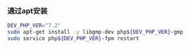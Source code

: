 ### 通过apt安装
```bash
DEV_PHP_VER="7.2"
sudo apt-get install -y libgmp-dev php${DEV_PHP_VER}-gmp
sudo service php${DEV_PHP_VER}-fpm restart
```